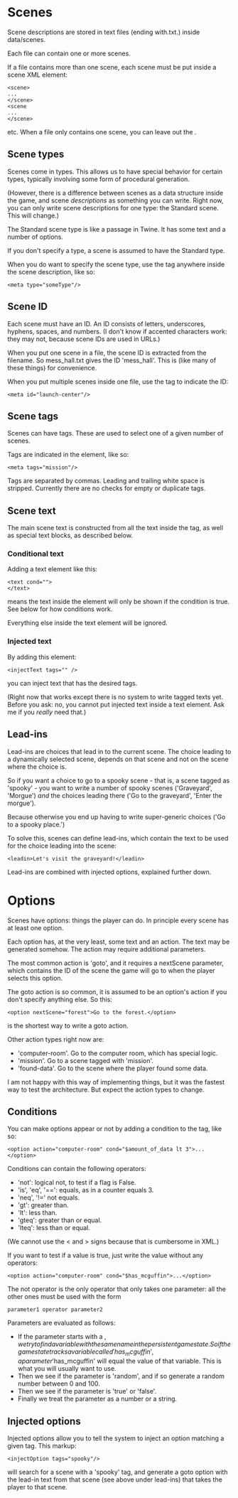 # Scenes

Scene descriptions are stored in text files (ending with.txt.) inside data/scenes.

Each file can contain one or more scenes.

If a file contains more than one scene, each scene must be put inside a scene XML element:

```
<scene>
...
</scene>
<scene
...
</scene>
```

etc. When a file only contains one scene, you can leave out the <scene>.

## Scene types

Scenes come in types. This allows us to have special behavior for certain types, typically involving some form of procedural generation.

(However, there is a difference between scenes as a data structure inside the game, and scene _descriptions_ as something you can write. Right now, you can only write scene descriptions for one type: the Standard scene. This will change.)

The Standard scene type is like a passage in Twine. It has some text and a number of options.

If you don't specify a type, a scene is assumed to have the Standard type.

When you do want to specify the scene type, use the <meta> tag anywhere inside the scene description, like so:

    <meta type="someType"/>

## Scene ID

Each scene must have an ID. An ID consists of letters, underscores, hyphens, spaces, and numbers. (I don't know if accented characters work: they may not, because scene IDs are used in URLs.)

When you put one scene in a file, the scene ID is extracted from the filename. So mess_hall.txt gives the ID 'mess_hall'. This is (like many of these things) for convenience.

When you put multiple scenes inside one file, use the <meta> tag to indicate the ID:

    <meta id="launch-center"/>

## Scene tags

Scenes can have tags. These are used to select one of a given number of scenes.

Tags are indicated in the <meta> element, like so:

    <meta tags="mission"/>

Tags are separated by commas. Leading and trailing white space is stripped. Currently there are no checks for empty or duplicate tags.

## Scene text

The main scene text is constructed from all the text inside the <scene> tag, as well as special text blocks, as described below.

### Conditional text

Adding a text element like this:

    <text cond="">
    </text>

means the text inside the element will only be shown if the condition is true. See below for how conditions work.

Everything else inside the text element will be ignored.

### Injected text

By adding this element:

    <injectText tags="" />

you can inject text that has the desired tags.

(Right now that works except there is no system to write tagged texts yet. Before you ask: no, you cannot put injected text inside a text element. Ask me if you _really_ need that.)

## Lead-ins

Lead-ins are choices that lead in to the current scene. The choice leading to a dynamically selected scene, depends on that scene and not on the scene where the choice is.

So if you want a choice to go to a spooky scene - that is, a scene tagged as 'spooky' - you want to write a number of spooky scenes ('Graveyard', 'Morgue') _and_ the choices leading there ('Go to the graveyard', 'Enter the morgue').

Because otherwise you end up having to write super-generic choices ('Go to a spooky place.')

To solve this, scenes can define lead-ins, which contain the text to be used for the choice leading into the scene:

    <leadin>Let's visit the graveyard!</leadin>

Lead-ins are combined with injected options, explained further down.

# Options

Scenes have options: things the player can do. In principle every scene has at least one option.

Each option has, at the very least, some text and an action. The text may be generated somehow. The action may require additional parameters.

The most common action is 'goto', and it requires a nextScene parameter, which contains the ID of the scene the game will go to when the player selects this option.

The goto action is so common, it is assumed to be an option's action if you don't specify anything else. So this:

    <option nextScene="forest">Go to the forest.</option>

is the shortest way to write a goto action.

Other action types right now are:

* 'computer-room'. Go to the computer room, which has special logic.
* 'mission'. Go to a scene tagged with 'mission'.
* 'found-data'. Go to the scene where the player found some data.

I am not happy with this way of implementing things, but it was the fastest way to test the architecture. But expect the action types to change.

## Conditions

You can make options appear or not by adding a condition to the tag, like so:

    <option action="computer-room" cond="$amount_of_data lt 3">...</option>

Conditions can contain the following operators:

* 'not': logical not, to test if a flag is False.
* 'is', 'eq', '==': equals, as in a counter equals 3.
* 'neq', '!=' not equals.
* 'gt': greater than.
* 'lt': less than.
* 'gteq': greater than or equal.
* 'lteq': less than or equal.

(We cannot use the < and > signs because that is cumbersome in XML.)

If you want to test if a value is true, just write the value without any operators:

    <option action="computer-room" cond="$has_mcguffin">...</option>

The not operator is the only operator that only takes one parameter: all the other ones must be used with the form

    parameter1 operator parameter2

Parameters are evaluated as follows:

* If the parameter starts with a $, we try to find a variable with the same name in the persistent game state. So if the game state tracks a variable called 'has_mcguffin', a parameter '$has_mcguffin' will equal the value of that variable. This is what you will usually want to use.
* Then we see if the parameter is 'random', and if so generate a random number between 0 and 100.
* Then we see if the parameter is 'true' or 'false'.
* Finally we treat the parameter as a number or a string.

## Injected options

Injected options allow you to tell the system to inject an option matching a given tag. This markup:

    <injectOption tags="spooky"/>

will search for a scene with a 'spooky' tag, and generate a goto option with the lead-in text from that scene (see above under lead-ins) that takes the player to that scene.
